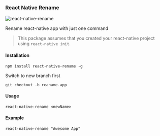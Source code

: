 ### React Native Rename

![react-native-rename](https://cloud.githubusercontent.com/assets/5106887/24444940/cbcb0a58-149a-11e7-9714-2c7bf5254b0d.gif)

Rename react-native app with just one command

> This package assumes that you created your react-native project using `react-native init`.

#### Installation
```
npm install react-native-rename -g
```

Switch to new branch first
```
git checkout -b reaname-app
```

#### Usage
```
react-native-rename <newName>
```

#### Example
```
react-native-rename "Awesome App"
```

